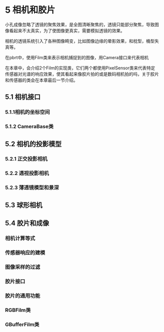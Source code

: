 # 5 相机和胶片

小孔成像忽略了透镜的聚焦效果，是全图清晰聚焦的，透镜只能部分聚焦，导致图像看起来不太真实，为了使图像更真实，需要模拟透镜的效果。

相机的透镜系统引入了各种图像畸变，比如图像边缘的晕影效果，和枕型，桶型失真等。

在pbrt中，使用Film类来表示相机捕捉到的图像，用Camera接口来代表相机

在本章中，会介绍2个Film的实现类，它们两个都使用PixelSensor类来代表特定传感器对光谱的响应效果，使其看起来像胶片拍的或是数码相机拍的吗，关于胶片和传感器的类会在本章最后一节介绍。

## 5.1 相机接口

### 5.1.1相机的坐标空间

### 5.1.2 CameraBase类

## 5.2 相机的投影模型

### 5.2.1 正交投影相机

### 5.2.2 透视投影相机

### 5.2.3 薄透镜模型和景深

## 5.3 球形相机

## 5.4 胶片和成像

### 相机计算等式

### 传感器响应的建模

### 图像采样的过滤

### 胶片接口

### 胶片的通用功能

### RGBFilm类

### GBufferFilm类
